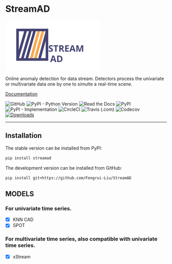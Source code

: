 # StreamAD

![StreamAD Logo](docs/source/images/logo_htmlwithname.svg)





Online anomaly detection for data stream. Detectors process the univariate or multivariate data one by one to simulte a real-time scene.



[Documentation](https://streamad.readthedocs.io/en/latest/)


<!--- BADGES: START --->

![GitHub](https://img.shields.io/github/license/Fengrui-Liu/StreamAD)
![PyPI - Python Version](https://img.shields.io/pypi/pyversions/StreamAD?style=flat)
![Read the Docs](https://img.shields.io/readthedocs/streamad?style=flat)
![PyPI](https://img.shields.io/pypi/v/streamad)
![PyPI - Implementation](https://img.shields.io/pypi/implementation/streamad)
![CircleCI](https://img.shields.io/circleci/build/github/Fengrui-Liu/StreamAD)
![Travis (.com)](https://img.shields.io/travis/com/Fengrui-Liu/StreamAD)
![Codecov](https://img.shields.io/codecov/c/github/Fengrui-Liu/StreamAD)
[![Downloads](https://static.pepy.tech/personalized-badge/streamad?period=total&units=international_system&left_color=grey&right_color=orange&left_text=Downloads)](https://pepy.tech/project/streamad)

---



## Installation

The stable version can be installed from PyPI:

```bash
pip install streamad
```

The development version can be installed from GitHub:

```bash
pip install git+https://github.com/Fengrui-Liu/StreamAD
```



## MODELS

### For univariate time series.
- [x] KNN CAD
- [x] SPOT

### For multivariate time series, also compatible with univariate time series.
- [x] xStream